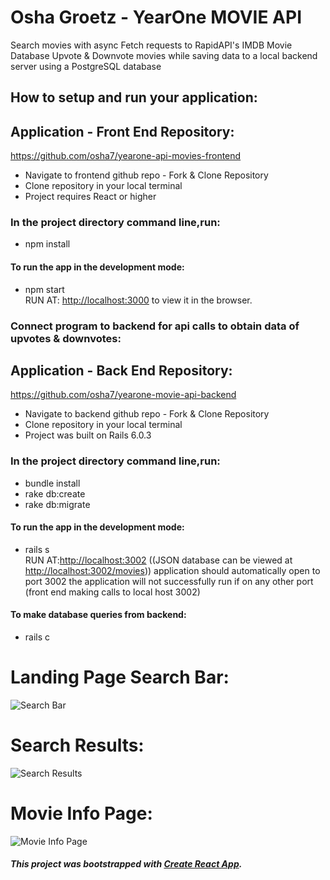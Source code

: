 # Osha Groetz - YearOne MOVIE API
Search movies with async Fetch requests to RapidAPI's IMDB Movie Database
Upvote & Downvote movies while saving data to a local backend server using a PostgreSQL database

## How to setup and run your application: 

## Application - Front End Repository:
https://github.com/osha7/yearone-api-movies-frontend 

- Navigate to frontend github repo - Fork & Clone Repository
- Clone repository in your local terminal
- Project requires React  or higher

### In the project directory command line,run:
- npm install  
#### To run the app in the development mode:  
- npm start   
RUN AT: [http://localhost:3000](http://localhost:3000) to view it in the browser.


### Connect program to backend for api calls to obtain data of upvotes & downvotes:  

## Application - Back End Repository:
https://github.com/osha7/yearone-movie-api-backend

- Navigate to backend github repo - Fork & Clone Repository
- Clone repository in your local terminal
- Project was built on Rails 6.0.3

### In the project directory command line,run:
- bundle install
- rake db:create
- rake db:migrate
#### To run the app in the development mode:
- rails s  
RUN AT:[http://localhost:3002](http://localhost:3002) ((JSON database can be viewed at [http://localhost:3002/movies](http://localhost:3002/movies)))
application should automatically open to port 3002
the application will not successfully run if on any other port (front end making calls to local host 3002)

#### To make database queries from backend:
- rails c

# Landing Page Search Bar:  
![Search Bar](https://i.imgur.com/3I1lVuX.jpg)

# Search Results:  
![Search Results](https://i.imgur.com/wImAHiV.jpg)

# Movie Info Page:  
![Movie Info Page](https://i.imgur.com/fgdaV8i.jpg)
##### This project was bootstrapped with [Create React App](https://github.com/facebook/create-react-app).
